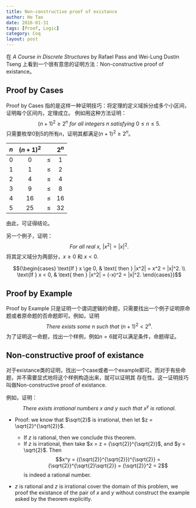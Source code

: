 ```yaml
---
title: Non-constructive proof of existance
author: He Tao
date: 2016-01-31
tags: [Proof, Logic]
category: Coq
layout: post
---
```


在 _A Course in Discrete Structures_ by Rafael Pass and Wei-Lung Dustin Tseng 上看到一个很有意思的证明方法：Non-constructive proof of existance。

<!--more-->

Proof by Cases
---------------

Proof by Cases 指的是这样一种证明技巧：将定理的定义域拆分成多个小区间，证明每个区间内，定理成立。
例如用这种方法证明：$$(n+1)^2 \ge 2^n \textit{ for all integers n satisfying } 0 \le n \le 5.$$
只需要枚举$0$到$5$的所有$n$，证明其都满足$(n+1)^2 \ge 2^n$。

| $n$ | $(n+1)^2$ |       | $2^n$ |
|:---:|:---------:|:-----:|:-----:|
| 0   |  0        | $\le$ |  1    |
| 1   |  1        | $\le$ |  2    |
| 2   |  4        | $\le$ |  4    |
| 3   |  9        | $\le$ |  8    |
| 4   | 16        | $\le$ | 16    |
| 5   | 25        | $\le$ | 32    |

由此，可证得结论。

另一个例子，证明：$$\textit{For all real x, } |x^2| = |x|^2.$$
将其定义域分为两部分，$x \ge 0$ 和 $x < 0$.

$${\begin{cases}
\text{If } x \ge 0, & \text{ then } |x^2| = x^2 = |x|^2. \\
\text{If } x < 0,   & \text{ then } |x^2| = (-x)^2 = |x|^2.
\end{cases}}$$

Proof by Example
----------------

Proof by Example 只是证明一个谓词逻辑的命题，只需要找出一个例子证明原命题或者原命题的否命题即可。例如，证明
$$\textit{There exists some n such that } (n+1)^2 < 2^n.$$
为了证明这一命题，找出一个样例，例如$n=6$就可以满足条件，命题得证。

Non-constructive proof of existance
-----------------------------------

对于existance类的证明，找出一个case或者一个example即可。而对于有些命题，并不需要显式地将这个样例构造出来，就可以证明其
存在性。这一证明技巧叫做Non-constructive proof of existance.

例如，证明：$$\textit{There exists irrational numbers x and y such that } x^y \textit{ is rational.}$$

+ Proof: we know that $\sqrt{2}$ is irrational, then let $z = \sqrt{2}^{\sqrt{2}}$.
    + If $z$ is rational, then we conclude this theorem.
    + If $z$ is irrational, then take $x = z = {\sqrt{2}}^{\sqrt{2}}$, and $y = \sqrt{2}$. Then
    $$x^y = ({\sqrt{2}}^{\sqrt{2}})^{\sqrt{2}} = {\sqrt{2}}^{\sqrt{2}\sqrt{2}} = {\sqrt{2}}^2 = 2$$
    is indeed a rational number.

+ $z$ is rational and $z$ is irrational cover the domain of this problem, we proof the existance of the pair of $x$ and $y$
without construct the example asked by the theorem explicitly.


